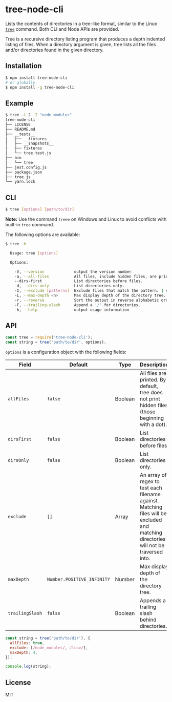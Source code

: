 # tree-node-cli

Lists the contents of directories in a tree-like format, similar to the Linux [`tree`](https://linux.die.net/man/1/tree) command. Both CLI and Node APIs are provided.

Tree is a recursive directory listing program that produces a depth indented listing of files. When a directory argument is given, tree lists all the files and/or directories found in the given directory.

## Installation

```bash
$ npm install tree-node-cli
# or globally
$ npm install -g tree-node-cli
```

## Example

```bash
$ tree -L 2 -I "node_modules"
tree-node-cli
├── LICENSE
├── README.md
├── __tests__
│   ├── __fixtures__
│   ├── __snapshots__
│   ├── fixtures
│   └── tree.test.js
├── bin
│   └── tree
├── jest.config.js
├── package.json
├── tree.js
└── yarn.lock
```

## CLI

```bash
$ tree [options] [path/to/dir]
```

**Note:** Use the command `treee` on Windows and Linux to avoid conflicts with built-in `tree` command.

The following options are available:

```bash
$ tree -h

  Usage: tree [options]

  Options:

    -V, --version             output the version number
    -a, --all-files           All files, include hidden files, are printed.
    --dirs-first              List directories before files.
    -d, --dirs-only           List directories only.
    -I, --exclude [patterns]  Exclude files that match the pattern. | separates alternate patterns. Wrap your entire pattern in double quotes. E.g. `"node_modules|lcov".
    -L, --max-depth <n>       Max display depth of the directory tree.
    -r, --reverse             Sort the output in reverse alphabetic order.
    -F, --trailing-slash      Append a '/' for directories.
    -h, --help                output usage information
```

## API

```js
const tree = require('tree-node-cli');
const string = tree('path/to/dir', options);
```

`options` is a configuration object with the following fields:

| Field           | Default                    | Type    | Description                                                                                                                           |
| --------------- | -------------------------- | ------- | ------------------------------------------------------------------------------------------------------------------------------------- |
| `allFiles`      | `false`                    | Boolean | All files are printed. By default, tree does not print hidden files (those beginning with a dot).                                     |
| `dirsFirst`     | `false`                    | Boolean | List directories before files.                                                                                                        |
| `dirsOnly`      | `false`                    | Boolean | List directories only.                                                                                                                |
| `exclude`       | `[]`                       | Array   | An array of regex to test each filename against. Matching files will be excluded and matching directories will not be traversed into. |
| `maxDepth`      | `Number.POSITIVE_INFINITY` | Number  | Max display depth of the directory tree.                                                                                              |
| `trailingSlash` | `false`                    | Boolean | Appends a trailing slash behind directories.                                                                                          |

```js
const string = tree('path/to/dir'), {
  allFiles: true,
  exclude: [/node_modules/, /lcov/],
  maxDepth: 4,
});

console.log(string);
```

## License

MIT
